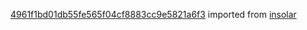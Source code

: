 [4961f1bd01db55fe565f04cf8883cc9e5821a6f3](https://github.com/insolar/insolar/commit/4961f1bd01db55fe565f04cf8883cc9e5821a6f3) imported from [insolar](https://github.com/insolar/insolar)
